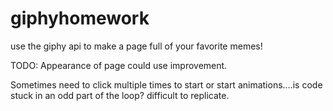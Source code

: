 # giphyhomework
use the giphy api to make a page full of your favorite memes!

TODO: Appearance of page could use improvement. 
<!-- 
 FIXED clicking on images doesn't make them start to move. -->

Sometimes need to click multiple times to start or start animations....is code stuck in an odd part of the loop? difficult to replicate.
